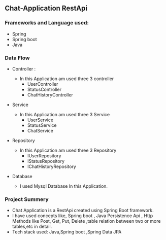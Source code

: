 ## Chat-Application RestApi
### Frameworks and Language used:
* Spring
* Spring boot
* Java

### Data Flow
* Controller : 
  * In this Application am used three 3 controller
    * UserController
    * StatusController
    * ChatHistoryController
  
* Service
  * In this Application am used three 3 Service
    * UserService
    * StatusService
    * ChatService
 
* Repository
  * In this Application am used three 3 Repository
    * IUserRepository
    * IStatusRepository
    * IChatHistoryRepository
  
* Database
  * I used Mysql Database In this Application.


### Project Summery

* Chat Application is a RestApi created using Spring Boot framework.
* I have used concepts like, Spring boot , Java Persistence Api , Http Methods like Post, Get, Put, Delete ,table relation
  between two or more tables,etc in detail.
* Tech stack used: Java,Spring boot ,Spring Data JPA
